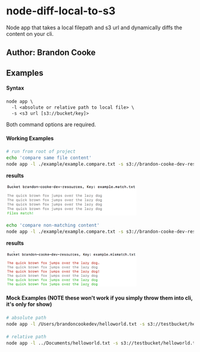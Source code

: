 # node-diff-local-to-s3
Node app that takes a local filepath and s3 url and dynamically diffs the content on your cli.

## Author: Brandon Cooke

## Examples

#### Syntax

```
node app \ 
  -l <absolute or relative path to local file> \
  -s <s3 url [s3://bucket/key]>
```
Both command options are required.

#### Working Examples

```bash
# run from root of project
echo 'compare same file content' 
node app -l ./example/example.compare.txt -s s3://brandon-cooke-dev-resources/example.match.txt
```

**results**

<img src="./example/MatchResults.png" width=350 />

```bash
echo 'compare non-matching content'
node app -l ./example/example.compare.txt -s s3://brandon-cooke-dev-resources/example.mismatch.txt
```

**results**

<img src="./example/MismatchResults.png" width=350 />

#### Mock Examples (NOTE these won't work if you simply throw them into cli, it's only for show)

```bash
# absolute path
node app -l /Users/brandoncookedev/helloworld.txt -s s3://testbucket/helloworld.txt

# relative path
node app -l ../Documents/helloworld.txt -s s3://testbucket/helloworld.txt
```